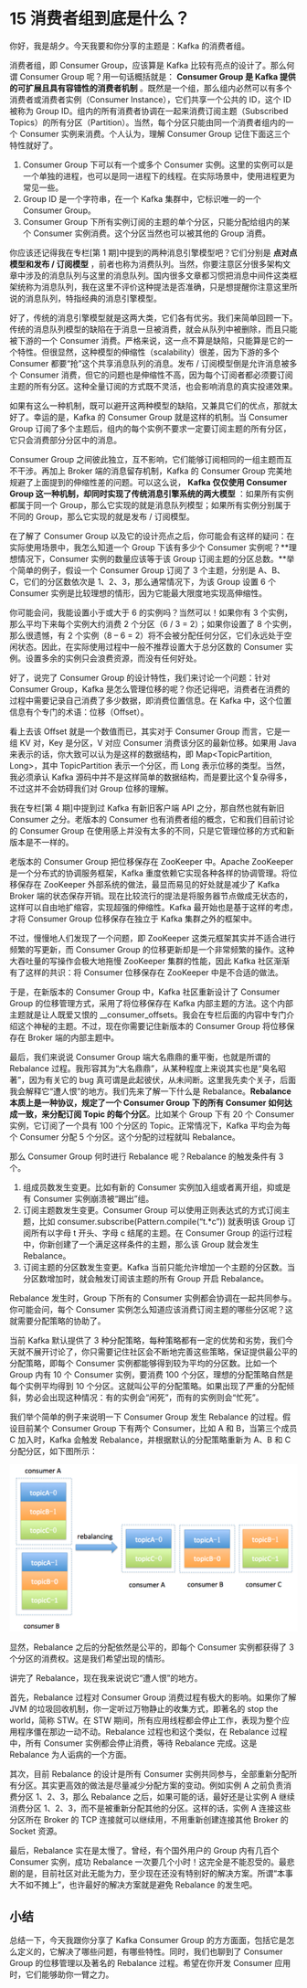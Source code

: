 # 15 消费者组到底是什么？

你好，我是胡夕。今天我要和你分享的主题是：Kafka 的消费者组。

消费者组，即 Consumer Group，应该算是 Kafka 比较有亮点的设计了。那么何谓 Consumer Group 呢？用一句话概括就是： **Consumer Group 是 Kafka 提供的可扩展且具有容错性的消费者机制** 。既然是一个组，那么组内必然可以有多个消费者或消费者实例（Consumer Instance），它们共享一个公共的 ID，这个 ID 被称为 Group ID。组内的所有消费者协调在一起来消费订阅主题（Subscribed Topics）的所有分区（Partition）。当然，每个分区只能由同一个消费者组内的一个 Consumer 实例来消费。个人认为，理解 Consumer Group 记住下面这三个特性就好了。

1. Consumer Group 下可以有一个或多个 Consumer 实例。这里的实例可以是一个单独的进程，也可以是同一进程下的线程。在实际场景中，使用进程更为常见一些。
1. Group ID 是一个字符串，在一个 Kafka 集群中，它标识唯一的一个 Consumer Group。
1. Consumer Group 下所有实例订阅的主题的单个分区，只能分配给组内的某个 Consumer 实例消费。这个分区当然也可以被其他的 Group 消费。

你应该还记得我在专栏\[第 1 期\]中提到的两种消息引擎模型吧？它们分别是 **点对点模型和发布 / 订阅模型** ，前者也称为消费队列。当然，你要注意区分很多架构文章中涉及的消息队列与这里的消息队列。国内很多文章都习惯把消息中间件这类框架统称为消息队列，我在这里不评价这种提法是否准确，只是想提醒你注意这里所说的消息队列，特指经典的消息引擎模型。

好了，传统的消息引擎模型就是这两大类，它们各有优劣。我们来简单回顾一下。传统的消息队列模型的缺陷在于消息一旦被消费，就会从队列中被删除，而且只能被下游的一个 Consumer 消费。严格来说，这一点不算是缺陷，只能算是它的一个特性。但很显然，这种模型的伸缩性（scalability）很差，因为下游的多个 Consumer 都要“抢”这个共享消息队列的消息。发布 / 订阅模型倒是允许消息被多个 Consumer 消费，但它的问题也是伸缩性不高，因为每个订阅者都必须要订阅主题的所有分区。这种全量订阅的方式既不灵活，也会影响消息的真实投递效果。

如果有这么一种机制，既可以避开这两种模型的缺陷，又兼具它们的优点，那就太好了。幸运的是，Kafka 的 Consumer Group 就是这样的机制。当 Consumer Group 订阅了多个主题后，组内的每个实例不要求一定要订阅主题的所有分区，它只会消费部分分区中的消息。

Consumer Group 之间彼此独立，互不影响，它们能够订阅相同的一组主题而互不干涉。再加上 Broker 端的消息留存机制，Kafka 的 Consumer Group 完美地规避了上面提到的伸缩性差的问题。可以这么说， **Kafka 仅仅使用 Consumer Group 这一种机制，却同时实现了传统消息引擎系统的两大模型** ：如果所有实例都属于同一个 Group，那么它实现的就是消息队列模型；如果所有实例分别属于不同的 Group，那么它实现的就是发布 / 订阅模型。

在了解了 Consumer Group 以及它的设计亮点之后，你可能会有这样的疑问：在实际使用场景中，我怎么知道一个 Group 下该有多少个 Consumer 实例呢？**理想情况下，Consumer 实例的数量应该等于该 Group 订阅主题的分区总数。**举个简单的例子，假设一个 Consumer Group 订阅了 3 个主题，分别是 A、B、C，它们的分区数依次是 1、2、3，那么通常情况下，为该 Group 设置 6 个 Consumer 实例是比较理想的情形，因为它能最大限度地实现高伸缩性。

你可能会问，我能设置小于或大于 6 的实例吗？当然可以！如果你有 3 个实例，那么平均下来每个实例大约消费 2 个分区（6 / 3 = 2）；如果你设置了 8 个实例，那么很遗憾，有 2 个实例（8 – 6 = 2）将不会被分配任何分区，它们永远处于空闲状态。因此，在实际使用过程中一般不推荐设置大于总分区数的 Consumer 实例。设置多余的实例只会浪费资源，而没有任何好处。

好了，说完了 Consumer Group 的设计特性，我们来讨论一个问题：针对 Consumer Group，Kafka 是怎么管理位移的呢？你还记得吧，消费者在消费的过程中需要记录自己消费了多少数据，即消费位置信息。在 Kafka 中，这个位置信息有个专门的术语：位移（Offset）。

看上去该 Offset 就是一个数值而已，其实对于 Consumer Group 而言，它是一组 KV 对，Key 是分区，V 对应 Consumer 消费该分区的最新位移。如果用 Java 来表示的话，你大致可以认为是这样的数据结构，即 Map\<TopicPartition, Long>，其中 TopicPartition 表示一个分区，而 Long 表示位移的类型。当然，我必须承认 Kafka 源码中并不是这样简单的数据结构，而是要比这个复杂得多，不过这并不会妨碍我们对 Group 位移的理解。

我在专栏\[第 4 期\]中提到过 Kafka 有新旧客户端 API 之分，那自然也就有新旧 Consumer 之分。老版本的 Consumer 也有消费者组的概念，它和我们目前讨论的 Consumer Group 在使用感上并没有太多的不同，只是它管理位移的方式和新版本是不一样的。

老版本的 Consumer Group 把位移保存在 ZooKeeper 中。Apache ZooKeeper 是一个分布式的协调服务框架，Kafka 重度依赖它实现各种各样的协调管理。将位移保存在 ZooKeeper 外部系统的做法，最显而易见的好处就是减少了 Kafka Broker 端的状态保存开销。现在比较流行的提法是将服务器节点做成无状态的，这样可以自由地扩缩容，实现超强的伸缩性。Kafka 最开始也是基于这样的考虑，才将 Consumer Group 位移保存在独立于 Kafka 集群之外的框架中。

不过，慢慢地人们发现了一个问题，即 ZooKeeper 这类元框架其实并不适合进行频繁的写更新，而 Consumer Group 的位移更新却是一个非常频繁的操作。这种大吞吐量的写操作会极大地拖慢 ZooKeeper 集群的性能，因此 Kafka 社区渐渐有了这样的共识：将 Consumer 位移保存在 ZooKeeper 中是不合适的做法。

于是，在新版本的 Consumer Group 中，Kafka 社区重新设计了 Consumer Group 的位移管理方式，采用了将位移保存在 Kafka 内部主题的方法。这个内部主题就是让人既爱又恨的 \_\_consumer_offsets。我会在专栏后面的内容中专门介绍这个神秘的主题。不过，现在你需要记住新版本的 Consumer Group 将位移保存在 Broker 端的内部主题中。

最后，我们来说说 Consumer Group 端大名鼎鼎的重平衡，也就是所谓的 Rebalance 过程。我形容其为“大名鼎鼎”，从某种程度上来说其实也是“臭名昭著”，因为有关它的 bug 真可谓是此起彼伏，从未间断。这里我先卖个关子，后面我会解释它“遭人恨”的地方。我们先来了解一下什么是 Rebalance。**Rebalance 本质上是一种协议，规定了一个 Consumer Group 下的所有 Consumer 如何达成一致，来分配订阅 Topic 的每个分区**。比如某个 Group 下有 20 个 Consumer 实例，它订阅了一个具有 100 个分区的 Topic。正常情况下，Kafka 平均会为每个 Consumer 分配 5 个分区。这个分配的过程就叫 Rebalance。

那么 Consumer Group 何时进行 Rebalance 呢？Rebalance 的触发条件有 3 个。

1. 组成员数发生变更。比如有新的 Consumer 实例加入组或者离开组，抑或是有 Consumer 实例崩溃被“踢出”组。
1. 订阅主题数发生变更。Consumer Group 可以使用正则表达式的方式订阅主题，比如 consumer.subscribe(Pattern.compile(“t.\*c”)) 就表明该 Group 订阅所有以字母 t 开头、字母 c 结尾的主题。在 Consumer Group 的运行过程中，你新创建了一个满足这样条件的主题，那么该 Group 就会发生 Rebalance。
1. 订阅主题的分区数发生变更。Kafka 当前只能允许增加一个主题的分区数。当分区数增加时，就会触发订阅该主题的所有 Group 开启 Rebalance。

Rebalance 发生时，Group 下所有的 Consumer 实例都会协调在一起共同参与。你可能会问，每个 Consumer 实例怎么知道应该消费订阅主题的哪些分区呢？这就需要分配策略的协助了。

当前 Kafka 默认提供了 3 种分配策略，每种策略都有一定的优势和劣势，我们今天就不展开讨论了，你只需要记住社区会不断地完善这些策略，保证提供最公平的分配策略，即每个 Consumer 实例都能够得到较为平均的分区数。比如一个 Group 内有 10 个 Consumer 实例，要消费 100 个分区，理想的分配策略自然是每个实例平均得到 10 个分区。这就叫公平的分配策略。如果出现了严重的分配倾斜，势必会出现这种情况：有的实例会“闲死”，而有的实例则会“忙死”。

我们举个简单的例子来说明一下 Consumer Group 发生 Rebalance 的过程。假设目前某个 Consumer Group 下有两个 Consumer，比如 A 和 B，当第三个成员 C 加入时，Kafka 会触发 Rebalance，并根据默认的分配策略重新为 A、B 和 C 分配分区，如下图所示：

![img](assets/2976713957cd4cc8cc796aa64222611b.png)

显然，Rebalance 之后的分配依然是公平的，即每个 Consumer 实例都获得了 3 个分区的消费权。这是我们希望出现的情形。

讲完了 Rebalance，现在我来说说它“遭人恨”的地方。

首先，Rebalance 过程对 Consumer Group 消费过程有极大的影响。如果你了解 JVM 的垃圾回收机制，你一定听过万物静止的收集方式，即著名的 stop the world，简称 STW。在 STW 期间，所有应用线程都会停止工作，表现为整个应用程序僵在那边一动不动。Rebalance 过程也和这个类似，在 Rebalance 过程中，所有 Consumer 实例都会停止消费，等待 Rebalance 完成。这是 Rebalance 为人诟病的一个方面。

其次，目前 Rebalance 的设计是所有 Consumer 实例共同参与，全部重新分配所有分区。其实更高效的做法是尽量减少分配方案的变动。例如实例 A 之前负责消费分区 1、2、3，那么 Rebalance 之后，如果可能的话，最好还是让实例 A 继续消费分区 1、2、3，而不是被重新分配其他的分区。这样的话，实例 A 连接这些分区所在 Broker 的 TCP 连接就可以继续用，不用重新创建连接其他 Broker 的 Socket 资源。

最后，Rebalance 实在是太慢了。曾经，有个国外用户的 Group 内有几百个 Consumer 实例，成功 Rebalance 一次要几个小时！这完全是不能忍受的。最悲剧的是，目前社区对此无能为力，至少现在还没有特别好的解决方案。所谓“本事大不如不摊上”，也许最好的解决方案就是避免 Rebalance 的发生吧。

## 小结

总结一下，今天我跟你分享了 Kafka Consumer Group 的方方面面，包括它是怎么定义的，它解决了哪些问题，有哪些特性。同时，我们也聊到了 Consumer Group 的位移管理以及著名的 Rebalance 过程。希望在你开发 Consumer 应用时，它们能够助你一臂之力。

